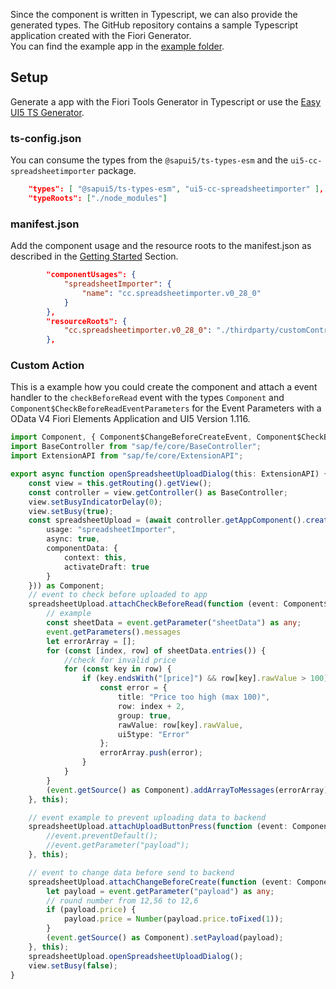 Since the component is written in Typescript, we can also provide the generated types.
The GitHub repository contains a sample Typescript application created with the Fiori Generator.  
You can find the example app in the [example folder](https://github.com/marianfoo/ui5-cc-spreadsheetimporter/tree/main/examples/packages/ordersv4fets).

## Setup

Generate a app with the Fiori Tools Generator in Typescript or use the [Easy UI5 TS Generator](https://github.com/ui5-community/generator-ui5-ts-app).

### ts-config.json

You can consume the types from the `@sapui5/ts-types-esm` and the `ui5-cc-spreadsheetimporter` package.

```json
    "types": [ "@sapui5/ts-types-esm", "ui5-cc-spreadsheetimporter" ],
    "typeRoots": ["./node_modules"]
```

### manifest.json 

Add the component usage and the resource roots to the manifest.json as described in the [Getting Started](GettingStarted.md) Section.

```json
        "componentUsages": {
            "spreadsheetImporter": {
                "name": "cc.spreadsheetimporter.v0_28_0"
            }
        },
        "resourceRoots": {
            "cc.spreadsheetimporter.v0_28_0": "./thirdparty/customControl/spreadsheetImporter/v0_28_0"
        },
```
### Custom Action

This is a example how you could create the component and attach a event handler to the `checkBeforeRead` event with the types `Component` and `Component$CheckBeforeReadEventParameters` for the Event Parameters with a OData V4 Fiori Elements Application and UI5 Version 1.116.


```typescript
import Component, { Component$ChangeBeforeCreateEvent, Component$CheckBeforeReadEvent, Component$UploadButtonPressEvent } from "cc/spreadsheetimporter/v0_28_0/Component";
import BaseController from "sap/fe/core/BaseController";
import ExtensionAPI from "sap/fe/core/ExtensionAPI";

export async function openSpreadsheetUploadDialog(this: ExtensionAPI) {
	const view = this.getRouting().getView();
	const controller = view.getController() as BaseController;
	view.setBusyIndicatorDelay(0);
	view.setBusy(true);
	const spreadsheetUpload = (await controller.getAppComponent().createComponent({
		usage: "spreadsheetImporter",
		async: true,
		componentData: {
			context: this,
			activateDraft: true
		}
	})) as Component;
	// event to check before uploaded to app
	spreadsheetUpload.attachCheckBeforeRead(function (event: Component$CheckBeforeReadEvent) {
		// example
		const sheetData = event.getParameter("sheetData") as any;
		event.getParameters().messages
		let errorArray = [];
		for (const [index, row] of sheetData.entries()) {
			//check for invalid price
			for (const key in row) {
				if (key.endsWith("[price]") && row[key].rawValue > 100) {
					const error = {
						title: "Price too high (max 100)",
						row: index + 2,
						group: true,
						rawValue: row[key].rawValue,
						ui5type: "Error"
					};
					errorArray.push(error);
				}
			}
		}
		(event.getSource() as Component).addArrayToMessages(errorArray);
	}, this);

	// event example to prevent uploading data to backend
	spreadsheetUpload.attachUploadButtonPress(function (event: Component$UploadButtonPressEvent) {
		//event.preventDefault();
		//event.getParameter("payload");
	}, this);

	// event to change data before send to backend
	spreadsheetUpload.attachChangeBeforeCreate(function (event: Component$ChangeBeforeCreateEvent) {
		let payload = event.getParameter("payload") as any;
		// round number from 12,56 to 12,6
		if (payload.price) {
			payload.price = Number(payload.price.toFixed(1));
		}
		(event.getSource() as Component).setPayload(payload);
	}, this);
	spreadsheetUpload.openSpreadsheetUploadDialog();
	view.setBusy(false);
}
```